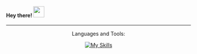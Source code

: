 <h4> Hey there! <img src="https://raw.githubusercontent.com/verma-anushka/verma-anushka/master/gifs/wave.gif" width="30px"></h4>

---
 
<p align="center">Languages and Tools:</p>

<p align="center">

<div align="center">

[![My Skills](https://skillicons.dev/icons?i=php,py,nodejs,js,ts,java,go,html,css,postman,docker,mongodb,mysql,elasticsearch,git)](https://skillicons.dev)


</div>
</p>


  
